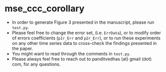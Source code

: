 # mse_ccc_corollary
* In order to generate Figure 3 presented in the manuscript, please run `test.py`.
* Please feel free to change the error set, (i.e. `ErrData`), or to modify order of errors coefficients (`p1r_Err` and `p2r_Err`), or to run these experiments on any other time series data to cross-check the findings presented in the paper. 
* You might want to read through the comments in `test.py`.
* Please always feel free to reach out to panditvedhas (at) gmail (dot) com, for any questions.
